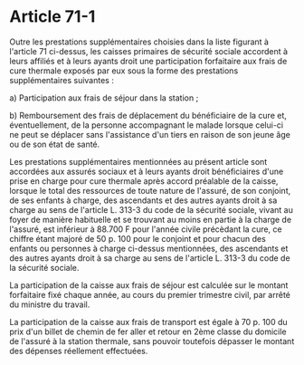# Article 71-1

Outre les prestations supplémentaires choisies dans la liste figurant à l'article 71 ci-dessus, les caisses primaires de sécurité sociale accordent à leurs affiliés et à leurs ayants droit une participation forfaitaire aux frais de cure thermale exposés par eux sous la forme des prestations supplémentaires suivantes :

a) Participation aux frais de séjour dans la station ;

b) Remboursement des frais de déplacement du bénéficiaire de la cure et, éventuellement, de la personne accompagnant le malade lorsque celui-ci ne peut se déplacer sans l'assistance d'un tiers en raison de son jeune âge ou de son état de santé.

Les prestations supplémentaires mentionnées au présent article sont accordées aux assurés sociaux et à leurs ayants droit bénéficiaires d'une prise en charge pour cure thermale après accord préalable de la caisse, lorsque le total des ressources de toute nature de l'assuré, de son conjoint, de ses enfants à charge, des ascendants et des autres ayants droit à sa charge au sens de l'article L. 313-3 du code de la sécurité sociale, vivant au foyer de manière habituelle et se trouvant au moins en partie à la charge de l'assuré, est inférieur à 88.700 F pour l'année civile précèdant la cure, ce chiffre étant majoré de 50 p. 100 pour le conjoint et pour chacun des enfants ou personnes à charge ci-dessus mentionnées, des ascendants et des autres ayants droit à sa charge au sens de l'article L. 313-3 du code de la sécurité sociale.

La participation de la caisse aux frais de séjour est calculée sur le montant forfaitaire fixé chaque année, au cours du premier trimestre civil, par arrêté du ministre du travail.

La participation de la caisse aux frais de transport est égale à 70 p. 100 du prix d'un billet de chemin de fer aller et retour en 2ème classe du domicile de l'assuré à la station thermale, sans pouvoir toutefois dépasser le montant des dépenses réellement effectuées.
